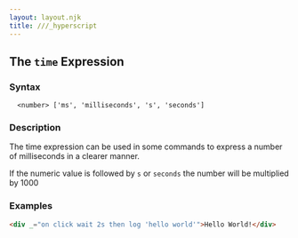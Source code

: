 ```yaml
---
layout: layout.njk
title: ///_hyperscript
---
```


## The `time` Expression

### Syntax

```
  <number> ['ms', 'milliseconds', 's', 'seconds']
```

### Description

The time expression can be used in some commands to express a number of milliseconds in a clearer manner.

If the numeric value is followed by `s` or `seconds` the number will be multiplied by 1000

### Examples

```html
<div _="on click wait 2s then log 'hello world'">Hello World!</div>
```
